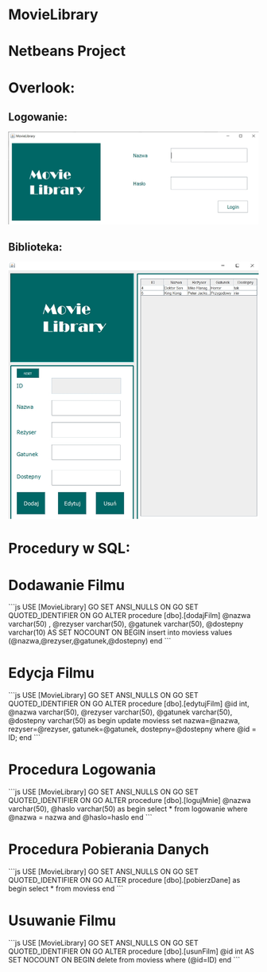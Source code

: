 # MovieLibrary

# Netbeans Project

<h1>Overlook:</h1>
<p> </p>
<h2>Logowanie:</h2>
<p> </p>
<div>
  <img src="movielibraary.jpg">
  </div>
  <p> </p>
  <h2>Biblioteka:</h2>
  <p> </p>
<div>
  <img src="moveiawf.jpg">
  </div>
 <p> </p>
<h1>Procedury w SQL:</h1>
<div>
  <h1> Dodawanie Filmu </h1>
  <p> </p>
```js
USE [MovieLibrary]
GO
SET ANSI_NULLS ON
GO
SET QUOTED_IDENTIFIER ON
GO
ALTER procedure [dbo].[dodajFilm]
@nazwa varchar(50) ,
@rezyser varchar(50),
@gatunek varchar(50),
@dostepny varchar(10)
AS
SET NOCOUNT ON
BEGIN
insert into moviess values 
(@nazwa,@rezyser,@gatunek,@dostepny) 
end
```  
  <p> </p>
<h1>Edycja Filmu</h1> 
  <p> </p>
```js
USE [MovieLibrary]
GO
SET ANSI_NULLS ON
GO
SET QUOTED_IDENTIFIER ON
GO
ALTER procedure [dbo].[edytujFilm]
@id int,
@nazwa varchar(50),
@rezyser varchar(50),
@gatunek varchar(50),
@dostepny varchar(50)
as 
begin 
update moviess 
set nazwa=@nazwa, rezyser=@rezyser, gatunek=@gatunek, dostepny=@dostepny
where @id = ID;
end
```
  <p> </p>
<h1>Procedura Logowania</h1>
  <p> </p>
```js
USE [MovieLibrary]
GO
SET ANSI_NULLS ON
GO
SET QUOTED_IDENTIFIER ON
GO
ALTER procedure [dbo].[logujMnie]
@nazwa varchar(50),
@haslo varchar(50)
as
begin
select * from logowanie where @nazwa = nazwa and @haslo=haslo
end
```
  <p> </p>
<h1>Procedura Pobierania Danych</h1>
  <p> </p>
```js
USE [MovieLibrary]
GO
SET ANSI_NULLS ON
GO
SET QUOTED_IDENTIFIER ON
GO
ALTER procedure [dbo].[pobierzDane]
as
begin
select * from moviess
end
```
  <p> </p>
<h1>Usuwanie Filmu</h1>
  <p> </p>
```js
USE [MovieLibrary]
GO
SET ANSI_NULLS ON
GO
SET QUOTED_IDENTIFIER ON
GO
ALTER procedure [dbo].[usunFilm]
@id int
AS
SET NOCOUNT ON
BEGIN
delete from moviess where
(@id=ID) 
end
```
  <p> </p>
    </div>
